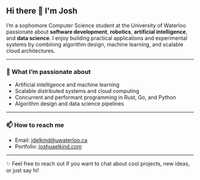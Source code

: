 ## Hi there 👋 I'm Josh

I’m a sophomore Computer Science student at the University of Waterloo passionate about **software development**, **robotics**, **artificial intelligence**, and **data science**. I enjoy building practical applications and experimental systems by combining algorithm design, machine learning, and scalable cloud architectures.

---

### 🔭 What I’m passionate about  
- Artificial intelligence and machine learning  
- Scalable distributed systems and cloud computing  
- Concurrent and performant programming in Rust, Go, and Python  
- Algorithm design and data science pipelines  

---

### 📫 How to reach me  
- Email: [jdelkind@uwaterloo.ca](mailto:jdelkind@uwaterloo.ca)  
- Portfolio: [joshuaelkind.com](https://joshuaelkind.com)

---

✨ Feel free to reach out if you want to chat about cool projects, new ideas, or just say hi!

